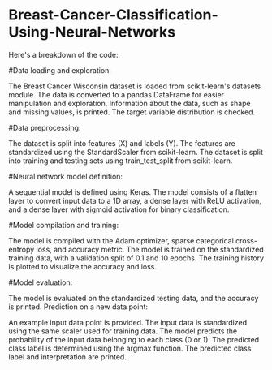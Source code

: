 # Breast-Cancer-Classification-Using-Neural-Networks
Here's a breakdown of the code:

#Data loading and exploration:

The Breast Cancer Wisconsin dataset is loaded from scikit-learn's datasets module.
The data is converted to a pandas DataFrame for easier manipulation and exploration.
Information about the data, such as shape and missing values, is printed.
The target variable distribution is checked.

#Data preprocessing:

The dataset is split into features (X) and labels (Y).
The features are standardized using the StandardScaler from scikit-learn.
The dataset is split into training and testing sets using train_test_split from scikit-learn.

#Neural network model definition:

A sequential model is defined using Keras.
The model consists of a flatten layer to convert input data to a 1D array, a dense layer with ReLU activation, and a dense layer with sigmoid activation for binary classification.

#Model compilation and training:

The model is compiled with the Adam optimizer, sparse categorical cross-entropy loss, and accuracy metric.
The model is trained on the standardized training data, with a validation split of 0.1 and 10 epochs.
The training history is plotted to visualize the accuracy and loss.

#Model evaluation:

The model is evaluated on the standardized testing data, and the accuracy is printed.
Prediction on a new data point:

An example input data point is provided.
The input data is standardized using the same scaler used for training data.
The model predicts the probability of the input data belonging to each class (0 or 1).
The predicted class label is determined using the argmax function.
The predicted class label and interpretation are printed.
